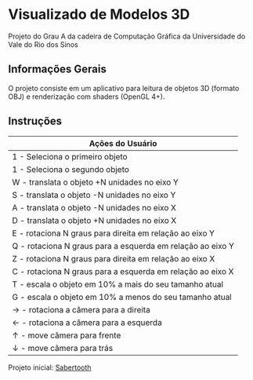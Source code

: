 # Visualizado de Modelos 3D

Projeto do Grau A da cadeira de Computação Gráfica da Universidade do Vale do Rio dos Sinos

## Informações Gerais

O projeto consiste em um aplicativo para leitura de objetos 3D (formato OBJ) e renderização com shaders (OpenGL 4+).

## Instruções

|                 Ações do Usuário                           |
-------------------------------------------------------------|
| 1 - Seleciona o primeiro objeto                            |
| 1 - Seleciona o segundo objeto                             |
| W - translata o objeto +N unidades no eixo Y               |
| S - translata o objeto -N unidades no eixo Y               |
| A - translata o objeto -N unidades no eixo X               |
| D - translata o objeto +N unidades no eixo X               |
| E - rotaciona N graus para direita em relação ao eixo Y    |
| Q - rotaciona N graus para a esquerda em relação ao eixo Y |
| Z - rotaciona N graus para direita em relação ao eixo X    |
| C - rotaciona N graus para a esquerda em relação ao eixo X |
| T - escala o objeto em 10% a mais do seu tamanho atual     | 
| G - escala o objeto em 10% a menos do seu tamanho atual    |
| → - rotaciona a câmera para a direita                      |
| ← - rotaciona a câmera para a esquerda                     |
| ↑ - move câmera para frente                                |
| ↓ - move câmera para trás                                  |

Projeto inicial: [Sabertooth](https://github.com/RafaelFreita/Sabertooth)
